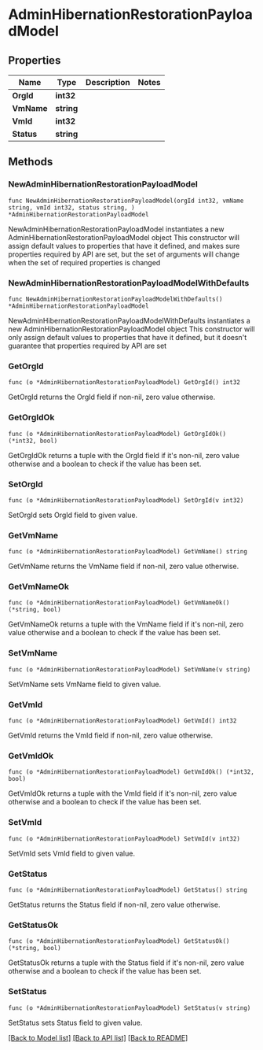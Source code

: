 # AdminHibernationRestorationPayloadModel

## Properties

Name | Type | Description | Notes
------------ | ------------- | ------------- | -------------
**OrgId** | **int32** |  | 
**VmName** | **string** |  | 
**VmId** | **int32** |  | 
**Status** | **string** |  | 

## Methods

### NewAdminHibernationRestorationPayloadModel

`func NewAdminHibernationRestorationPayloadModel(orgId int32, vmName string, vmId int32, status string, ) *AdminHibernationRestorationPayloadModel`

NewAdminHibernationRestorationPayloadModel instantiates a new AdminHibernationRestorationPayloadModel object
This constructor will assign default values to properties that have it defined,
and makes sure properties required by API are set, but the set of arguments
will change when the set of required properties is changed

### NewAdminHibernationRestorationPayloadModelWithDefaults

`func NewAdminHibernationRestorationPayloadModelWithDefaults() *AdminHibernationRestorationPayloadModel`

NewAdminHibernationRestorationPayloadModelWithDefaults instantiates a new AdminHibernationRestorationPayloadModel object
This constructor will only assign default values to properties that have it defined,
but it doesn't guarantee that properties required by API are set

### GetOrgId

`func (o *AdminHibernationRestorationPayloadModel) GetOrgId() int32`

GetOrgId returns the OrgId field if non-nil, zero value otherwise.

### GetOrgIdOk

`func (o *AdminHibernationRestorationPayloadModel) GetOrgIdOk() (*int32, bool)`

GetOrgIdOk returns a tuple with the OrgId field if it's non-nil, zero value otherwise
and a boolean to check if the value has been set.

### SetOrgId

`func (o *AdminHibernationRestorationPayloadModel) SetOrgId(v int32)`

SetOrgId sets OrgId field to given value.


### GetVmName

`func (o *AdminHibernationRestorationPayloadModel) GetVmName() string`

GetVmName returns the VmName field if non-nil, zero value otherwise.

### GetVmNameOk

`func (o *AdminHibernationRestorationPayloadModel) GetVmNameOk() (*string, bool)`

GetVmNameOk returns a tuple with the VmName field if it's non-nil, zero value otherwise
and a boolean to check if the value has been set.

### SetVmName

`func (o *AdminHibernationRestorationPayloadModel) SetVmName(v string)`

SetVmName sets VmName field to given value.


### GetVmId

`func (o *AdminHibernationRestorationPayloadModel) GetVmId() int32`

GetVmId returns the VmId field if non-nil, zero value otherwise.

### GetVmIdOk

`func (o *AdminHibernationRestorationPayloadModel) GetVmIdOk() (*int32, bool)`

GetVmIdOk returns a tuple with the VmId field if it's non-nil, zero value otherwise
and a boolean to check if the value has been set.

### SetVmId

`func (o *AdminHibernationRestorationPayloadModel) SetVmId(v int32)`

SetVmId sets VmId field to given value.


### GetStatus

`func (o *AdminHibernationRestorationPayloadModel) GetStatus() string`

GetStatus returns the Status field if non-nil, zero value otherwise.

### GetStatusOk

`func (o *AdminHibernationRestorationPayloadModel) GetStatusOk() (*string, bool)`

GetStatusOk returns a tuple with the Status field if it's non-nil, zero value otherwise
and a boolean to check if the value has been set.

### SetStatus

`func (o *AdminHibernationRestorationPayloadModel) SetStatus(v string)`

SetStatus sets Status field to given value.



[[Back to Model list]](../README.md#documentation-for-models) [[Back to API list]](../README.md#documentation-for-api-endpoints) [[Back to README]](../README.md)


